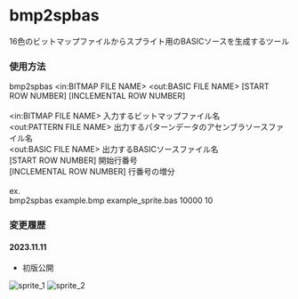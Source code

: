 # bmp2spbas
16色のビットマップファイルからスプライト用のBASICソースを生成するツール<br>

### 使用方法
bmp2spbas <in:BITMAP FILE NAME> <out:BASIC FILE NAME> [START ROW NUMBER] [INCLEMENTAL ROW NUMBER]<br>
<br>
  <in:BITMAP FILE NAME>		入力するビットマップファイル名<br>
  <out:PATTERN FILE NAME>	出力するパターンデータのアセンブラソースファイル名<br>
  <out:BASIC FILE NAME>		出力するBASICソースファイル名<br>
  [START ROW NUMBER]			開始行番号<br>
  [INCLEMENTAL ROW NUMBER]	行番号の増分<br>
<br>
ex.<br>
  bmp2spbas example.bmp example_sprite.bas 10000 10<br>

### 変更履歴
#### 2023.11.11
* 初版公開

![sprite_1](https://github.com/chikuwa-empire/msx-tool/assets/124578804/26111a5f-61e6-4635-b93e-1c4d9351d4fa)
![sprite_2](https://github.com/chikuwa-empire/msx-tool/assets/124578804/a011dcea-d6c6-4070-89da-8556d9be4b7e)
